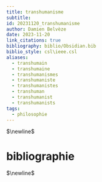 ```yaml
---
title: transhumanisme
subtitle: 
id: 20231120_transhumanisme
author: Damien Belvèze
date: 2023-11-20
link_citations: true
bibliography: biblio/Obsidian.bib
biblio_style: csl\ieee.csl
aliases:
  - transhumain
  - transhumaine
  - transhumanismes
  - transhumaniste
  - transhumanistes
  - transhuman
  - transhumanist
  - transhumanists
tags:
  - philosophie
---
```




$\newline$
# bibliographie
$\newline$






